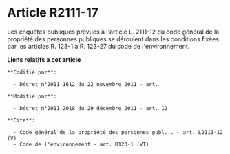 # Article R2111-17

Les enquêtes publiques prévues à l'article L. 2111-12 du code général de la propriété des personnes publiques se déroulent
dans les conditions fixées par les articles R. 123-1 à R. 123-27 du code de l'environnement.

**Liens relatifs à cet article**

	**Codifié par**:

	  - Décret n°2011-1612 du 22 novembre 2011 - art.

	**Modifié par**:

	  - Décret n°2011-2018 du 29 décembre 2011 - art. 12

	**Cite**:

	  - Code général de la propriété des personnes publ... - art. L2111-12 (V)
	  - Code de l'environnement - art. R123-1 (VT)

